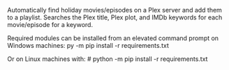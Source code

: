 Automatically find holiday movies/episodes on a Plex server and add them to a playlist.
Searches the Plex title, Plex plot, and IMDb keywords for each movie/episode for a keyword.

Required modules can be installed from an elevated command prompt on Windows machines:
    py -m pip install -r requirements.txt

Or on Linux machines with:
    # python -m pip install -r requirements.txt

